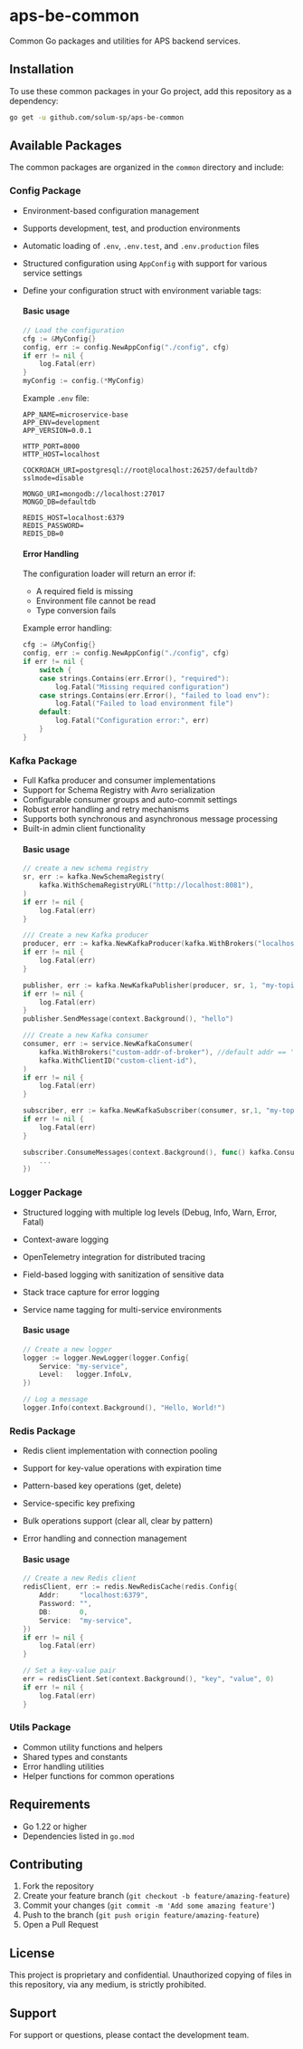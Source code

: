 # aps-be-common

Common Go packages and utilities for APS backend services.

## Installation

To use these common packages in your Go project, add this repository as a dependency:

```bash
go get -u github.com/solum-sp/aps-be-common
```

## Available Packages

The common packages are organized in the `common` directory and include:

### Config Package
- Environment-based configuration management
- Supports development, test, and production environments
- Automatic loading of `.env`, `.env.test`, and `.env.production` files
- Structured configuration using `AppConfig` with support for various service settings
- Define your configuration struct with environment variable tags:
    #### Basic usage
    ```go
    // Load the configuration
    cfg := &MyConfig{}
    config, err := config.NewAppConfig("./config", cfg)
    if err != nil {
        log.Fatal(err)
    }
    myConfig := config.(*MyConfig)
    ```

    Example `.env` file:
    ```env
    APP_NAME=microservice-base
    APP_ENV=development
    APP_VERSION=0.0.1

    HTTP_PORT=8000
    HTTP_HOST=localhost

    COCKROACH_URI=postgresql://root@localhost:26257/defaultdb?sslmode=disable

    MONGO_URI=mongodb://localhost:27017
    MONGO_DB=defaultdb

    REDIS_HOST=localhost:6379
    REDIS_PASSWORD=
    REDIS_DB=0
    ``` 

    #### Error Handling

    The configuration loader will return an error if:
    - A required field is missing
    - Environment file cannot be read
    - Type conversion fails

    Example error handling:
    ```go
    cfg := &MyConfig{}
    config, err := config.NewAppConfig("./config", cfg)
    if err != nil {
        switch {
        case strings.Contains(err.Error(), "required"):
            log.Fatal("Missing required configuration")
        case strings.Contains(err.Error(), "failed to load env"):
            log.Fatal("Failed to load environment file")
        default:
            log.Fatal("Configuration error:", err)
        }
    }
    ```

### Kafka Package
- Full Kafka producer and consumer implementations
- Support for Schema Registry with Avro serialization
- Configurable consumer groups and auto-commit settings
- Robust error handling and retry mechanisms
- Supports both synchronous and asynchronous message processing
- Built-in admin client functionality
    #### Basic usage
    ```go
    // create a new schema registry
    sr, err := kafka.NewSchemaRegistry(
        kafka.WithSchemaRegistryURL("http://localhost:8081"),
    )
    if err != nil {
        log.Fatal(err)
    }

    /// Create a new Kafka producer
    producer, err := kafka.NewKafkaProducer(kafka.WithBrokers("localhost:9092"), kafka.WithClientID("my-client"))
    if err != nil {
        log.Fatal(err)
    }

    publisher, err := kafka.NewKafkaPublisher(producer, sr, 1, "my-topic")
    if err != nil {
        log.Fatal(err)
    }
    publisher.SendMessage(context.Background(), "hello")

    /// Create a new Kafka consumer
    consumer, err := service.NewKafkaConsumer(
        kafka.WithBrokers("custom-addr-of-broker"), //default addr == 'localhost:9092'
        kafka.WithClientID("custom-client-id"),
    )
    if err != nil {
        log.Fatal(err)
    }

    subscriber, err := kafka.NewKafkaSubscriber(consumer, sr,1, "my-topic")
    if err != nil {
        log.Fatal(err)
    }

    subscriber.ConsumeMessages(context.Background(), func() kafka.ConsumerMessage {
		...
	})
    ```

### Logger Package
- Structured logging with multiple log levels (Debug, Info, Warn, Error, Fatal)
- Context-aware logging
- OpenTelemetry integration for distributed tracing
- Field-based logging with sanitization of sensitive data
- Stack trace capture for error logging
- Service name tagging for multi-service environments

    #### Basic usage
    ```go
    // Create a new logger
    logger := logger.NewLogger(logger.Config{
        Service: "my-service",
        Level:   logger.InfoLv,
    })

    // Log a message
    logger.Info(context.Background(), "Hello, World!")
    ```
    
### Redis Package
- Redis client implementation with connection pooling
- Support for key-value operations with expiration time
- Pattern-based key operations (get, delete)
- Service-specific key prefixing
- Bulk operations support (clear all, clear by pattern)
- Error handling and connection management

    #### Basic usage
    ```go
    // Create a new Redis client
    redisClient, err := redis.NewRedisCache(redis.Config{
        Addr:     "localhost:6379",
        Password: "",
        DB:       0,
        Service:  "my-service",
    })
    if err != nil {
        log.Fatal(err)
    }

    // Set a key-value pair
    err = redisClient.Set(context.Background(), "key", "value", 0)
    if err != nil {
        log.Fatal(err)
    }
    ```

### Utils Package
- Common utility functions and helpers
- Shared types and constants
- Error handling utilities
- Helper functions for common operations

## Requirements

- Go 1.22 or higher
- Dependencies listed in `go.mod`

## Contributing

1. Fork the repository
2. Create your feature branch (`git checkout -b feature/amazing-feature`)
3. Commit your changes (`git commit -m 'Add some amazing feature'`)
4. Push to the branch (`git push origin feature/amazing-feature`)
5. Open a Pull Request

## License

This project is proprietary and confidential. Unauthorized copying of files in this repository, via any medium, is strictly prohibited.

## Support

For support or questions, please contact the development team.